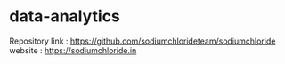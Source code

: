 # data-analytics
Repository link : https://github.com/sodiumchlorideteam/sodiumchloride
website : https://sodiumchloride.in

